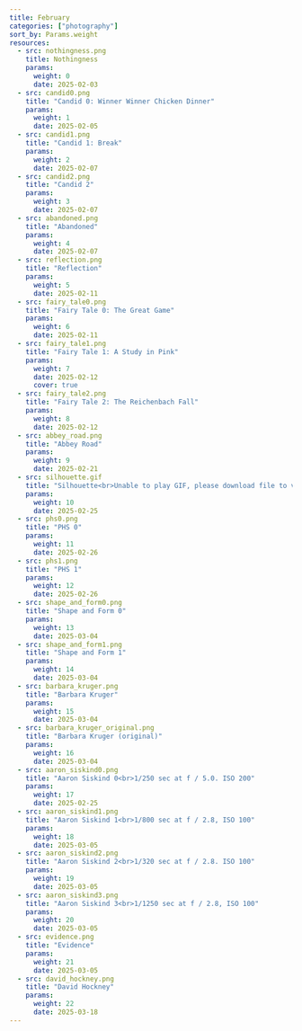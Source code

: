 ```yaml
---
title: February
categories: ["photography"]
sort_by: Params.weight
resources:
  - src: nothingness.png
    title: Nothingness
    params:
      weight: 0
      date: 2025-02-03
  - src: candid0.png
    title: "Candid 0: Winner Winner Chicken Dinner"
    params:
      weight: 1
      date: 2025-02-05
  - src: candid1.png
    title: "Candid 1: Break"
    params:
      weight: 2
      date: 2025-02-07
  - src: candid2.png
    title: "Candid 2"
    params:
      weight: 3
      date: 2025-02-07
  - src: abandoned.png
    title: "Abandoned"
    params:
      weight: 4
      date: 2025-02-07
  - src: reflection.png
    title: "Reflection"
    params:
      weight: 5
      date: 2025-02-11
  - src: fairy_tale0.png
    title: "Fairy Tale 0: The Great Game"
    params:
      weight: 6
      date: 2025-02-11
  - src: fairy_tale1.png
    title: "Fairy Tale 1: A Study in Pink"
    params:
      weight: 7
      date: 2025-02-12
      cover: true
  - src: fairy_tale2.png
    title: "Fairy Tale 2: The Reichenbach Fall"
    params:
      weight: 8
      date: 2025-02-12
  - src: abbey_road.png
    title: "Abbey Road"
    params:
      weight: 9
      date: 2025-02-21
  - src: silhouette.gif
    title: "Silhouette<br>Unable to play GIF, please download file to view"
    params:
      weight: 10
      date: 2025-02-25
  - src: phs0.png
    title: "PHS 0"
    params:
      weight: 11
      date: 2025-02-26
  - src: phs1.png
    title: "PHS 1"
    params:
      weight: 12
      date: 2025-02-26
  - src: shape_and_form0.png
    title: "Shape and Form 0"
    params:
      weight: 13
      date: 2025-03-04
  - src: shape_and_form1.png
    title: "Shape and Form 1"
    params:
      weight: 14
      date: 2025-03-04
  - src: barbara_kruger.png
    title: "Barbara Kruger"
    params:
      weight: 15
      date: 2025-03-04
  - src: barbara_kruger_original.png
    title: "Barbara Kruger (original)"
    params:
      weight: 16
      date: 2025-03-04
  - src: aaron_siskind0.png
    title: "Aaron Siskind 0<br>1/250 sec at f / 5.0. ISO 200"
    params:
      weight: 17
      date: 2025-02-25
  - src: aaron_siskind1.png
    title: "Aaron Siskind 1<br>1/800 sec at f / 2.8, ISO 100"
    params:
      weight: 18
      date: 2025-03-05
  - src: aaron_siskind2.png
    title: "Aaron Siskind 2<br>1/320 sec at f / 2.8. ISO 100"
    params:
      weight: 19
      date: 2025-03-05
  - src: aaron_siskind3.png
    title: "Aaron Siskind 3<br>1/1250 sec at f / 2.8, ISO 100"
    params:
      weight: 20
      date: 2025-03-05
  - src: evidence.png
    title: "Evidence"
    params:
      weight: 21
      date: 2025-03-05
  - src: david_hockney.png
    title: "David Hockney"
    params:
      weight: 22
      date: 2025-03-18
---
```

